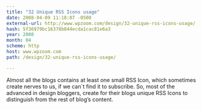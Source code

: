 ```yaml
---
title: "32 Unique RSS Icons usage"
date: 2008-04-09 11:18:07 -0500
external-url: http://www.wpzoom.com/design/32-unique-rss-icons-usage/
hash: 5f36979bc16378b844ecda1cac81e6a3
year: 2008
month: 04
scheme: http
host: www.wpzoom.com
path: /design/32-unique-rss-icons-usage/

---
```


Almost all the blogs contains at least one small RSS Icon, which sometimes create nerves to us, if we can`t find it to subscribe. So, most of the advanced in design bloggers, create for their blogs unique RSS Icons to distinguish from the rest of blog’s content.


































































     

